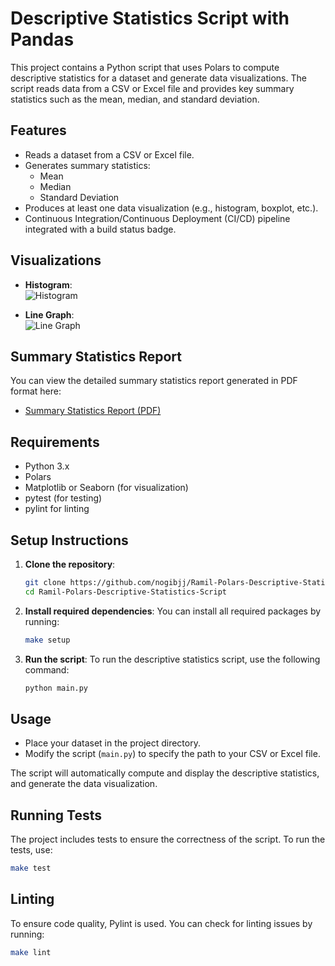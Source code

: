 # Descriptive Statistics Script with Pandas

This project contains a Python script that uses Polars to compute descriptive statistics for a dataset and generate data visualizations. The script reads data from a CSV or Excel file and provides key summary statistics such as the mean, median, and standard deviation.

## Features

- Reads a dataset from a CSV or Excel file.
- Generates summary statistics:
  - Mean
  - Median
  - Standard Deviation
- Produces at least one data visualization (e.g., histogram, boxplot, etc.).
- Continuous Integration/Continuous Deployment (CI/CD) pipeline integrated with a build status badge.

## Visualizations

- **Histogram**:  
  ![Histogram](https://github.com/nogibjj/Ramil-Polars-Descriptive-Statistics-Script/blob/7e4e45c57d52528c90a6feeb3770f8985f6bb73c/image/histogram.png)
  
- **Line Graph**:  
  ![Line Graph](https://github.com/nogibjj/Ramil-Polars-Descriptive-Statistics-Script/blob/7e4e45c57d52528c90a6feeb3770f8985f6bb73c/image/linegraph.png)




## Summary Statistics Report

You can view the detailed summary statistics report generated in PDF format here:
- [Summary Statistics Report (PDF)](https://github.com/nogibjj/Polars-Descriptive-Statistics-Script/blob/7e4e45c57d52528c90a6feeb3770f8985f6bb73c/Summary-Statistics.pdf)


## Requirements

- Python 3.x
- Polars
- Matplotlib or Seaborn (for visualization)
- pytest (for testing)
- pylint for linting

## Setup Instructions

1. **Clone the repository**:
    ```bash
    git clone https://github.com/nogibjj/Ramil-Polars-Descriptive-Statistics-Script.git
    cd Ramil-Polars-Descriptive-Statistics-Script
    ```

2. **Install required dependencies**:
    You can install all required packages by running:
    ```bash
    make setup
    ```

3. **Run the script**:
    To run the descriptive statistics script, use the following command:
    ```bash
    python main.py
    ```

## Usage

- Place your dataset in the project directory.
- Modify the script (`main.py`) to specify the path to your CSV or Excel file.
  
The script will automatically compute and display the descriptive statistics, and generate the data visualization.

## Running Tests

The project includes tests to ensure the correctness of the script. To run the tests, use:

```bash
make test
```

## Linting
To ensure code quality, Pylint is used. You can check for linting issues by running:

```bash
make lint
```
